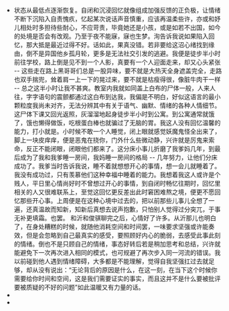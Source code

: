 - 状态从最低点逐渐恢复。自闭和沉浸回忆就像组成加强反馈的正负极，让情绪不断下沉陷入自责愧疚，忆起某次说话声音慎重，应该再温柔些许，亦或和妤儿相处时多担待些耐心，不应苛责，毕竟她还是小孩，或是如若不出国，如今的处境是否会有改观。乃至于夜不能寐，寐也生梦。洵告诉我说如果陷入回忆，那大抵是最近过得不好。话如此，果真没错。若非要给这沼心绪找到缘由，倒不是异国他乡孤月轮，更多是无法社交引发的逃避。我便是徒步半小时前往学校，路上倒是见不到一个人影，真要有一个人迎面走来，却又心头紧张 -- 这些走在路上黑哥哥们总是一股异味，要不就是大热天全身遮盖完全，走路也双手揣兜，耸着肩一上一下的晃过来，要不就是枯瘦得很，像脏牛肉干一样 -- 总之这半小时让我不甚爽。教室内我就如同盖上白布的尸体一般，人来人往，字字语句的震颤都通过这白布到达我，我偏是不明白，好似这语言的最小颗粒度我尚未对齐，无法分辨其中有关于语气、幽默、情绪的各种人情细节。这尸体下课又回光返照，灰溜溜地起身徒步半小时到公寓。到公寓通常就饿了，饿也懒得做饭，吃根蛋白棒也就骗过了无脑的胃。我这人没有回忆温馨的能力，打小就是。小时候不敢一个人睡觉，闭上眼就感觉妖魔鬼怪全出来了，脚上一块皮痒痒，便是恶鬼在挠你，门外什么些微动静，兴许就是厉鬼来索命，反正不能闭眼，闭眼他们都来了。这分床小事儿折磨了我爹妈几年，到最后成为了我和我爹睡一房间，我妈睡一房间的格局 -- 几年努力，让他们分床成功了。我爹当时告诉我说，睡不着就想想开心的事情，想一会儿就睡着了。我没有成功过，只有羡慕他们这种幸福中睡着的能力。我想着我这人或许是个贱人，平日里心情尚好时不曾想过开心的事情，到自闭时畅忆往期时，回忆里相关的人又很难联系上，至觉这回忆更反差出此时窘困难熬之境，便更不愿回忆那些开心事。上周便是在这种心境中过去的，把以前那些儿事儿全想了一遍，还真温故而知新，知新后真想去说声抱歉，只怕别人觉得过分突兀，于事无补更填霜。也罢。
  和沂和俊骐聊完之后，心情好了许多。从沂那儿也明白了，在身处糟糕的时候，就随他消耗空间和时间罢，一味要求坚强或许能奏效，但是会忽略到自己最真实的感受，要照顾好内心的脆弱，去感受此事此刻的情绪。倒也不是只顾自己的情绪，事态好转后若是稍加思考和总结，兴许就能避免下一次再次进入相同的模式，也可规避了再次步入同一河流的错误。我以前碰到他人遇到情绪障碍，大多都是不能理解，觉得自我坚强扛过去就足够，却从没有说出：“无论背后的原因是什么，在这一刻，在当下这个时候你需要给你时间和空间，这是我们需要证实的事实，而且这并不是什么要被批评要被质疑的不好的问题”如此温暖又有力量的话。
-
-
